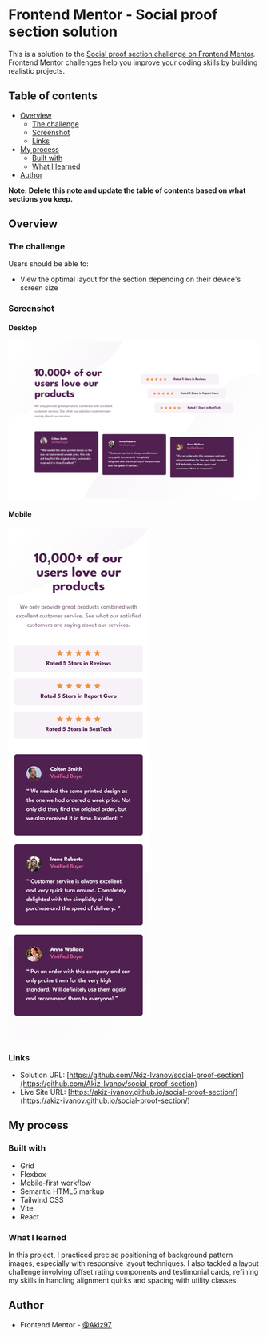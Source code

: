 # Frontend Mentor - Social proof section solution

This is a solution to the [Social proof section challenge on Frontend Mentor](https://www.frontendmentor.io/challenges/social-proof-section-6e0qTv_bA). Frontend Mentor challenges help you improve your coding skills by building realistic projects. 

## Table of contents

- [Overview](#overview)
  - [The challenge](#the-challenge)
  - [Screenshot](#screenshot)
  - [Links](#links)
- [My process](#my-process)
  - [Built with](#built-with)
  - [What I learned](#what-i-learned)
- [Author](#author)

**Note: Delete this note and update the table of contents based on what sections you keep.**

## Overview

### The challenge

Users should be able to:

- View the optimal layout for the section depending on their device's screen size

### Screenshot

#### Desktop

![Desktop screenshot](./screenshots/desktop-screenshot.png)

#### Mobile

![Mobile screenshot](./screenshots/mobile-screenshot.png)

### Links

- Solution URL: [https://github.com/Akiz-Ivanov/social-proof-section](https://github.com/Akiz-Ivanov/social-proof-section)
- Live Site URL: [https://akiz-ivanov.github.io/social-proof-section/](https://akiz-ivanov.github.io/social-proof-section/)

## My process

### Built with

- Grid
- Flexbox
- Mobile-first workflow
- Semantic HTML5 markup
- Tailwind CSS
- Vite
- React

### What I learned

In this project, I practiced precise positioning of background pattern images, especially with responsive layout techniques. I also tackled a layout challenge involving offset rating components and testimonial cards, refining my skills in handling alignment quirks and spacing with utility classes. 


## Author

- Frontend Mentor - [@Akiz97](https://www.frontendmentor.io/profile/Akiz97)